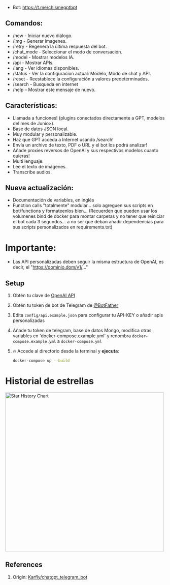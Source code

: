 - Bot: https://t.me/chismegptbpt
## Comandos:
- /new - Iniciar nuevo diálogo.
- /img - Generar imagenes.
- /retry - Regenera la última respuesta del bot.
- /chat_mode - Seleccionar el modo de conversación.
- /model - Mostrar modelos IA.
- /api - Mostrar APIs.
- /lang - Ver idiomas disponibles.
- /status - Ver la configuracion actual: Modelo, Modo de chat y API.
- /reset - Reestablece la configuración a valores predeterminados.
- /search - Busqueda en internet
- /help – Mostrar este mensaje de nuevo.

## Características:
- Llamada a funciones! (plugins conectados directamente a GPT, modelos del mes de Junio>).
- Base de datos JSON local.
- Muy modular y personalizable.
- Haz que GPT acceda a Internet usando /search!
- Envía un archivo de texto, PDF o URL y el bot los podrá analizar!
- Añade proxies reversos de OpenAI y sus respectivos modelos cuanto quieras!
- Multi lenguaje.
- Lee el texto de imágenes.
- Transcribe audios.


## Nueva actualización:
- Documentación de variables, en inglés
- Function calls "totalmente" modular... solo agreguen sus scripts en bot/functions y formateenlos bien... (Recuerden que pueden usar los volumenes bind de docker para montar carpetas y no tener que reiniciar el bot cada 3 segundos... a no ser que deban añadir dependencias para sus scripts personalizados en requirements.txt)

# Importante:
- Las API personalizadas deben seguir la misma estructura de OpenAI, es decir, el "https://dominio.dom/v1/..."

## Setup
1. Obtén tu clave de [OpenAI API](https://openai.com/api/)

2. Obtén tu token de bot de Telegram de [@BotFather](https://t.me/BotFather)

3. Edita `config/api.example.json` para configurar tu API-KEY o añadir apis personalizadas

4. Añade tu token de telegram, base de datos Mongo, modifica otras variables en 'docker-compose.example.yml' y renombra `docker-compose.example.yml` a `docker-compose.yml`

5. 🔥 Accede al directorio desde la terminal y **ejecuta**:
    ```bash
    docker-compose up --build
    ```
# Historial de estrellas

<a href="https://gg.resisto.rodeo/yo/chatgpTG"><img width="500" alt="Star History Chart" src="https://api.star-history.com/svg?repos=soyelmismo/chatgpTG&type=Date"></a> 

## References
1. Origin: <a href="https://github.com/karfly/chatgpt_telegram_bot" alt="Karfly">Karfly/chatgpt_telegram_bot</a>
